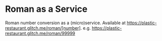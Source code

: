 Roman as a Service
=================

Roman number conversion as a (micro)service. Available at https://plastic-restaurant.glitch.me/roman/[number]. e.g. https://plastic-restaurant.glitch.me/roman/99999
